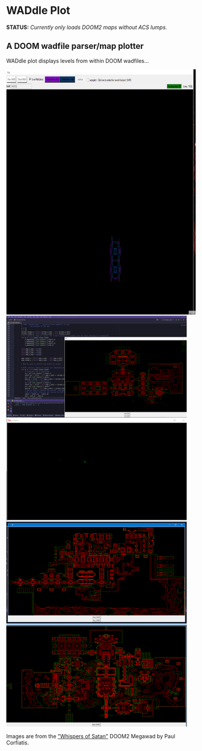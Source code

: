 # WADdle Plot
**STATUS:** *Currently only loads DOOM2 maps without ACS lumps.*

## A DOOM wadfile parser/map plotter

WADdle plot displays levels from within DOOM wadfiles...

<img src="https://github.com/InZane84/WADdle-Plot-CLI/blob/master/current_gui_plot.gif" width="720" height="650" />
<img src="https://github.com/InZane84/WADdle-Plot-CLI/blob/master/2021-06-21_07-31.png" width="480" height="270" />
<img src="https://github.com/InZane84/waddle_plot/blob/master/waddle_plot.gif" width="480" height="270" />
<img src="https://github.com/InZane84/WADdle-Plot-CLI/blob/master/3%20secs.png" width="480" height="270" />
<img src="https://github.com/InZane84/WADdle-Plot-CLI/blob/master/looong.png" width="480" height="270" />

Images are from the <a href="https://www.paulcorfiatis.com/wos/HTML/wos_index.htm"> "Whispers of Satan"</a> DOOM2 Megawad by Paul Corfiatis. 
